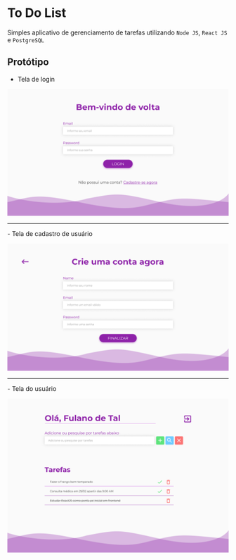 # To Do List
Simples aplicativo de gerenciamento de tarefas utilizando `Node JS`, `React JS` e `PostgreSQL`

## Protótipo
- Tela de login
<p align="center">
  <img width="700" src="frontend/prototipo/Login.png">
</p>

<hr>
- Tela de cadastro de usuário
<p align="center">
  <img width="700" src="frontend/prototipo/Cadastro.png">
</p>

<hr>
- Tela do usuário
<p align="center">
  <img width="700" src="frontend/prototipo/Usuario.png">
</p>